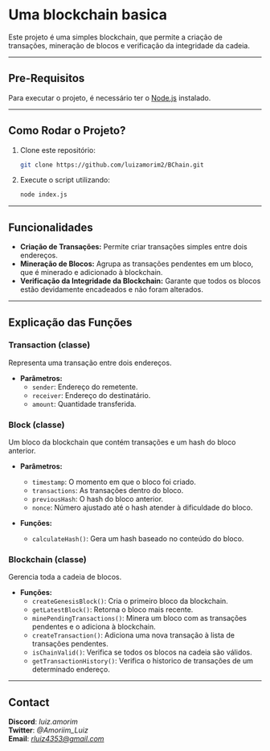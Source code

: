 # Uma blockchain basica

Este projeto é uma simples blockchain, que permite a criação de transações, mineração de blocos e verificação da integridade da cadeia.

---

## Pre-Requisitos

Para executar o projeto, é necessário ter o [Node.js](https://nodejs.org/pt/download/package-manager) instalado.


---

## Como Rodar o Projeto?

1. Clone este repositório:
   ```bash
   git clone https://github.com/luizamorim2/BChain.git
   ```

2. Execute o script utilizando:
    ```bash
    node index.js
    ```

---


## Funcionalidades

- **Criação de Transações:** Permite criar transações simples entre dois endereços.
- **Mineração de Blocos:** Agrupa as transações pendentes em um bloco, que é minerado e adicionado à blockchain.
- **Verificação da Integridade da Blockchain:** Garante que todos os blocos estão devidamente encadeados e não foram alterados.

---

## Explicação das Funções

### Transaction (classe)
Representa uma transação entre dois endereços.

- **Parâmetros:**
  - `sender`: Endereço do remetente.
  - `receiver`: Endereço do destinatário.
  - `amount`: Quantidade transferida.

### Block (classe)
Um bloco da blockchain que contém transações e um hash do bloco anterior.

- **Parâmetros:**
  - `timestamp`: O momento em que o bloco foi criado.
  - `transactions`: As transações dentro do bloco.
  - `previousHash`: O hash do bloco anterior.
  - `nonce`: Número ajustado até o hash atender à dificuldade do bloco.
  
- **Funções:**
  - `calculateHash()`: Gera um hash baseado no conteúdo do bloco.

### Blockchain (classe)
Gerencia toda a cadeia de blocos.

- **Funções:**
  - `createGenesisBlock()`: Cria o primeiro bloco da blockchain.
  - `getLatestBlock()`: Retorna o bloco mais recente.
  - `minePendingTransactions()`: Minera um bloco com as transações pendentes e o adiciona à blockchain.
  - `createTransaction()`: Adiciona uma nova transação à lista de transações pendentes.
  - `isChainValid()`: Verifica se todos os blocos na cadeia são válidos.
  - `getTransactionHistory()`: Verifica o historico de transações de um determinado endereço.

---

## Contact
**Discord**: *luiz.amorim*  
**Twitter**: *@Amoriim_Luiz*  
**Email**: *rluiz4353@gmail.com*  